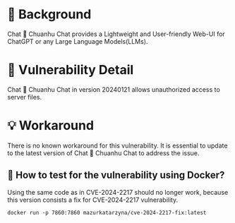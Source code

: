 # :mag_right: Background
Chat 🐯 Chuanhu Chat provides a Lightweight and User-friendly Web-UI for ChatGPT or any Large Language Models(LLMs).

# :bug: Vulnerability Detail
Chat 🐯 Chuanhu Chat in version 20240121 allows unauthorized access to server files. 

# :bulb: Workaround
There is no known workaround for this vulnerability. It is essential to update to the latest version of Chat 🐯 Chuanhu Chat to address the issue.


## :whale: How to test for the vulnerability using Docker?

Using the same code as in CVE-2024-2217 should no longer work, because this version consists a fix for CVE-2024-2217 vulnerability. 

```
docker run -p 7860:7860 mazurkatarzyna/cve-2024-2217-fix:latest
```

